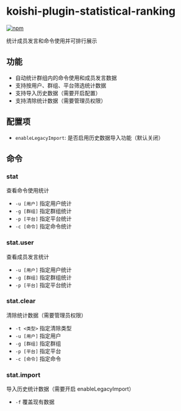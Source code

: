 # koishi-plugin-statistical-ranking

[![npm](https://img.shields.io/npm/v/koishi-plugin-statistical-ranking?style=flat-square)](https://www.npmjs.com/package/koishi-plugin-statistical-ranking)

统计成员发言和命令使用并可排行展示

## 功能

- 自动统计群组内的命令使用和成员发言数据
- 支持按用户、群组、平台筛选统计数据
- 支持导入历史数据（需要开启配置）
- 支持清除统计数据（需要管理员权限）

## 配置项

- `enableLegacyImport`: 是否启用历史数据导入功能（默认关闭）

## 命令

### stat

查看命令使用统计

- `-u [用户]` 指定用户统计
- `-g [群组]` 指定群组统计
- `-p [平台]` 指定平台统计
- `-c [命令]` 指定命令统计

### stat.user

查看成员发言统计

- `-u [用户]` 指定用户统计
- `-g [群组]` 指定群组统计
- `-p [平台]` 指定平台统计

### stat.clear

清除统计数据（需要管理员权限）

- `-t <类型>` 指定清除类型
- `-u [用户]` 指定用户
- `-g [群组]` 指定群组
- `-p [平台]` 指定平台
- `-c [命令]` 指定命令

### stat.import

导入历史统计数据（需要开启 enableLegacyImport）

- `-f` 覆盖现有数据
